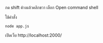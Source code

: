 กด shift ค้างแล้วคลิกขวา เลือก Open command shell

ใช้คำสั่ง 

```
node app.js
```

เปิดเว็บ http://localhost:2000/